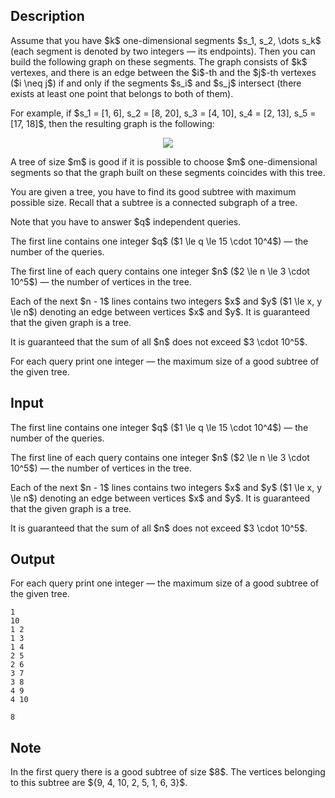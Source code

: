 ## Description

<div><p>Assume that you have $k$ one-dimensional segments $s_1, s_2, \dots s_k$ (each segment is denoted by two integers — its endpoints). Then you can build the following graph on these segments. The graph consists of $k$ vertexes, and there is an edge between the $i$-th and the $j$-th vertexes ($i \neq j$) if and only if the segments $s_i$ and $s_j$ intersect (there exists at least one point that belongs to both of them).</p><p>For example, if $s_1 = [1, 6], s_2 = [8, 20], s_3 = [4, 10], s_4 = [2, 13], s_5 = [17, 18]$, then the resulting graph is the following:</p><center> <img class="tex-graphics" src="file://pAKHsB97.png" style="max-width: 100.0%;max-height: 100.0%;"> </center><p>A tree of size $m$ is good if it is possible to choose $m$ one-dimensional segments so that the graph built on these segments coincides with this tree.</p><p>You are given a tree, you have to find its good subtree with maximum possible size. Recall that a subtree is a connected subgraph of a tree.</p><p>Note that you have to answer $q$ independent queries.</p></div><div class="input-specification"><p>The first line contains one integer $q$ ($1 \le q \le 15 \cdot 10^4$) — the number of the queries. </p><p>The first line of each query contains one integer $n$ ($2 \le n \le 3 \cdot 10^5$) — the number of vertices in the tree.</p><p>Each of the next $n - 1$ lines contains two integers $x$ and $y$ ($1 \le x, y \le n$) denoting an edge between vertices $x$ and $y$. It is guaranteed that the given graph is a tree.</p><p>It is guaranteed that the sum of all $n$ does not exceed $3 \cdot 10^5$.</p></div><div class="output-specification"><p>For each query print one integer — the maximum size of a good subtree of the given tree.</p></div>

## Input

<p>The first line contains one integer $q$ ($1 \le q \le 15 \cdot 10^4$) — the number of the queries. </p><p>The first line of each query contains one integer $n$ ($2 \le n \le 3 \cdot 10^5$) — the number of vertices in the tree.</p><p>Each of the next $n - 1$ lines contains two integers $x$ and $y$ ($1 \le x, y \le n$) denoting an edge between vertices $x$ and $y$. It is guaranteed that the given graph is a tree.</p><p>It is guaranteed that the sum of all $n$ does not exceed $3 \cdot 10^5$.</p>

## Output

<p>For each query print one integer — the maximum size of a good subtree of the given tree.</p>





```input1
1
10
1 2
1 3
1 4
2 5
2 6
3 7
3 8
4 9
4 10
```




```output1
8
```



## Note

<p>In the first query there is a good subtree of size $8$. The vertices belonging to this subtree are ${9, 4, 10, 2, 5, 1, 6, 3}$.</p>
